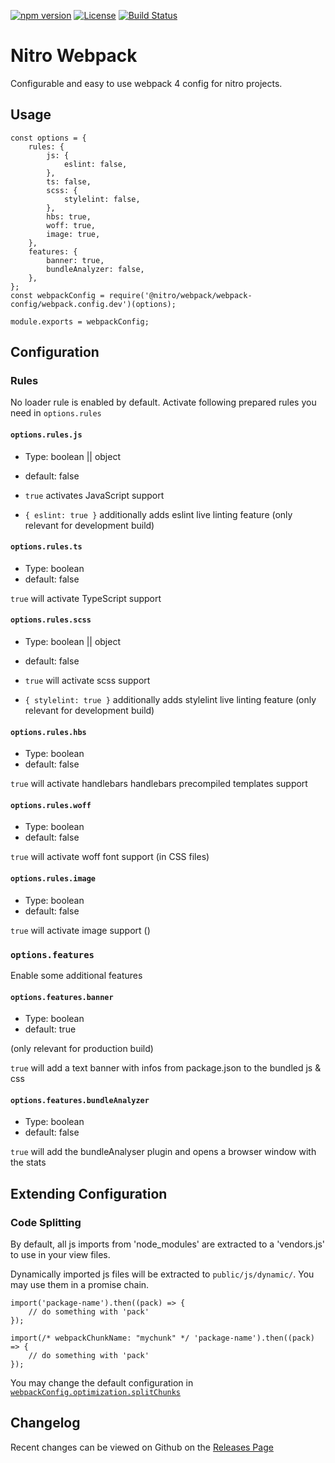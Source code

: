 [![npm version](https://badge.fury.io/js/%40nitro%2Fwebpack.svg)](https://badge.fury.io/js/%40nitro%2Fwebpack)
[![License](https://img.shields.io/badge/license-MIT-green.svg)](http://opensource.org/licenses/MIT)
[![Build Status](https://travis-ci.org/namics/generator-nitro.svg?branch=master)](https://travis-ci.org/namics/generator-nitro)

# Nitro Webpack

Configurable and easy to use webpack 4 config for nitro projects.

## Usage

```
const options = {
    rules: {
        js: {
            eslint: false,
        },
        ts: false,
        scss: {
            stylelint: false,
        },
        hbs: true,
        woff: true,
        image: true,
    },
    features: {
        banner: true,
        bundleAnalyzer: false,
    },
};
const webpackConfig = require('@nitro/webpack/webpack-config/webpack.config.dev')(options);

module.exports = webpackConfig;
```

## Configuration

### Rules

No loader rule is enabled by default. Activate following prepared rules you need in `options.rules`

#### `options.rules.js`

-   Type: boolean || object
-   default: false

-   `true` activates JavaScript support
-   `{ eslint: true }` additionally adds eslint live linting feature (only relevant for development build)

#### `options.rules.ts`

-   Type: boolean
-   default: false

`true` will activate TypeScript support

#### `options.rules.scss`

-   Type: boolean || object
-   default: false

-   `true` will activate scss support
-   `{ stylelint: true }` additionally adds stylelint live linting feature (only relevant for development build)

#### `options.rules.hbs`

-   Type: boolean
-   default: false

`true` will activate handlebars handlebars precompiled templates support

#### `options.rules.woff`

-   Type: boolean
-   default: false

`true` will activate woff font support (in CSS files)

#### `options.rules.image`

-   Type: boolean
-   default: false

`true` will activate image support ()

### `options.features`

Enable some additional features

#### `options.features.banner`

-   Type: boolean
-   default: true

(only relevant for production build)

`true` will add a text banner with infos from package.json to the bundled js & css

#### `options.features.bundleAnalyzer`

-   Type: boolean
-   default: false

`true` will add the bundleAnalyser plugin and opens a browser window with the stats

## Extending Configuration

### Code Splitting

By default, all js imports from 'node_modules' are extracted to a 'vendors.js' to use in your view files.

Dynamically imported js files will be extracted to `public/js/dynamic/`.
You may use them in a promise chain.

```
import('package-name').then((pack) => {
	// do something with 'pack'
});

import(/* webpackChunkName: "mychunk" */ 'package-name').then((pack) => {
	// do something with 'pack'
});
```

You may change the default configuration in [`webpackConfig.optimization.splitChunks`](https://webpack.js.org/configuration/optimization/#optimization-splitchunks)

## Changelog

Recent changes can be viewed on Github on the [Releases Page](https://github.com/namics/generator-nitro/releases)
